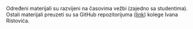 Određeni materijali su razvijeni na časovima vežbi (zajedno sa studentima). Ostali materijali preuzeti su sa GitHub repozitorijuma ([link](https://github.com/MATF-Computer-Networks/RM-materials/)) kolege Ivana Ristovića.